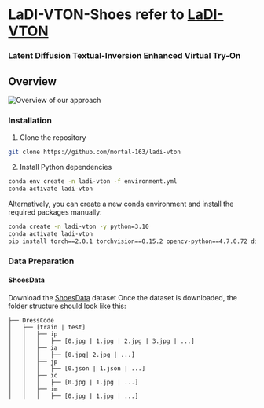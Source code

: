 # LaDI-VTON-Shoes refer to [**LaDI-VTON**](https://github.com/miccunifi/ladi-vton)

### Latent Diffusion Textual-Inversion Enhanced Virtual Try-On


## Overview

![](assets/teaser.png "Overview of our approach")


### Installation

1. Clone the repository

```sh
git clone https://github.com/mortal-163/ladi-vton
```

2. Install Python dependencies

```sh
conda env create -n ladi-vton -f environment.yml
conda activate ladi-vton
```

Alternatively, you can create a new conda environment and install the required packages manually:

```sh
conda create -n ladi-vton -y python=3.10
conda activate ladi-vton
pip install torch==2.0.1 torchvision==0.15.2 opencv-python==4.7.0.72 diffusers==0.14.0 transformers==4.27.3 accelerate==0.18.0 clean-fid==0.1.35 torchmetrics[image]==0.11.4 wandb==0.14.0 matplotlib==3.7.1 tqdm xformers
```

### Data Preparation

#### ShoesData

Download the [ShoesData]() dataset
Once the dataset is downloaded, the folder structure should look like this:

```
├── DressCode
│   ├── [train | test]
│   │   ├── ip
│   │   │   ├── [0.jpg | 1.jpg | 2.jpg | 3.jpg | ...]
│   │   ├── ia
│   │   │   ├── [0.jpg| 2.jpg | ...]
│   │   ├── jp
│   │   │   ├── [0.json | 1.json | ...]
│   │   ├── ic
│   │   │   ├── [0.jpg | 1.jpg | ...]
│   │   ├── im
│   │   │   ├── [0.jpg | 1.jpg | ...]
```


</details>




